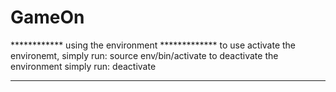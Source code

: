 # GameOn

************ using the environment *************
to use activate the environemt,
  simply run:
    source env/bin/activate
to deactivate the environment
  simply run:
    deactivate
*************************************************
